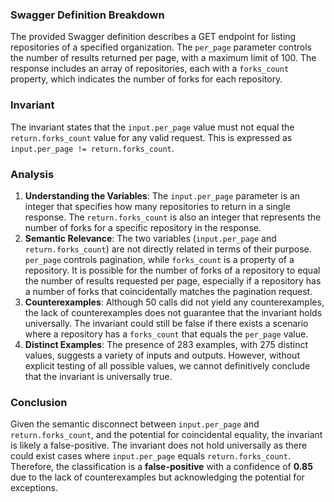 ### Swagger Definition Breakdown
The provided Swagger definition describes a GET endpoint for listing repositories of a specified organization. The `per_page` parameter controls the number of results returned per page, with a maximum limit of 100. The response includes an array of repositories, each with a `forks_count` property, which indicates the number of forks for each repository.

### Invariant
The invariant states that the `input.per_page` value must not equal the `return.forks_count` value for any valid request. This is expressed as `input.per_page != return.forks_count`.

### Analysis
1. **Understanding the Variables**: The `input.per_page` parameter is an integer that specifies how many repositories to return in a single response. The `return.forks_count` is also an integer that represents the number of forks for a specific repository in the response.
2. **Semantic Relevance**: The two variables (`input.per_page` and `return.forks_count`) are not directly related in terms of their purpose. `per_page` controls pagination, while `forks_count` is a property of a repository. It is possible for the number of forks of a repository to equal the number of results requested per page, especially if a repository has a number of forks that coincidentally matches the pagination request.
3. **Counterexamples**: Although 50 calls did not yield any counterexamples, the lack of counterexamples does not guarantee that the invariant holds universally. The invariant could still be false if there exists a scenario where a repository has a `forks_count` that equals the `per_page` value.
4. **Distinct Examples**: The presence of 283 examples, with 275 distinct values, suggests a variety of inputs and outputs. However, without explicit testing of all possible values, we cannot definitively conclude that the invariant is universally true.

### Conclusion
Given the semantic disconnect between `input.per_page` and `return.forks_count`, and the potential for coincidental equality, the invariant is likely a false-positive. The invariant does not hold universally as there could exist cases where `input.per_page` equals `return.forks_count`. Therefore, the classification is a **false-positive** with a confidence of **0.85** due to the lack of counterexamples but acknowledging the potential for exceptions.
